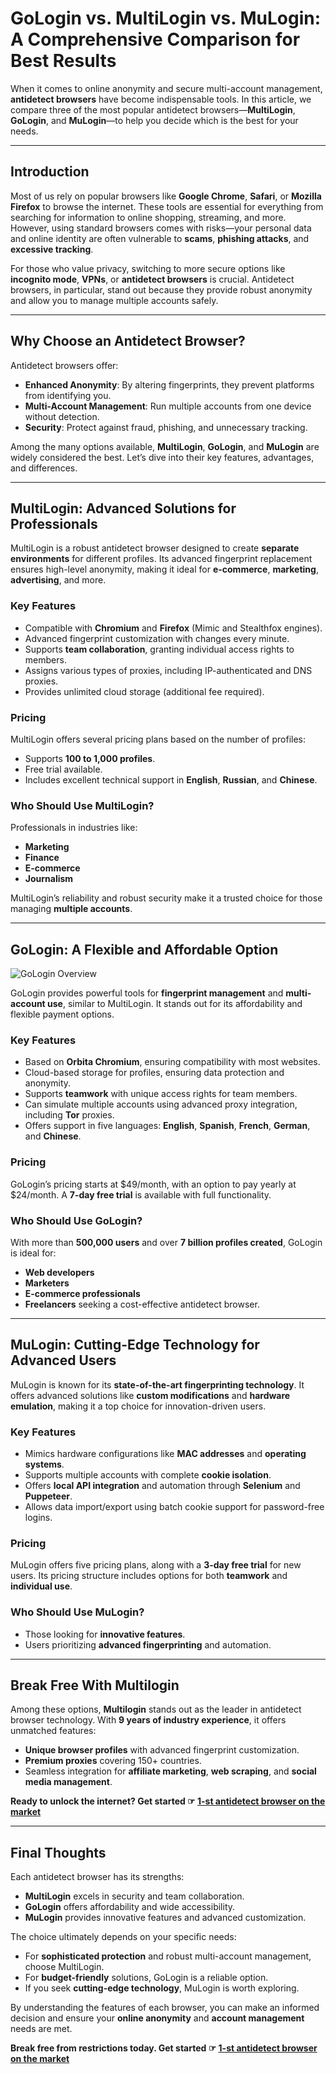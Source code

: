 # GoLogin vs. MultiLogin vs. MuLogin: A Comprehensive Comparison for Best Results

When it comes to online anonymity and secure multi-account management, **antidetect browsers** have become indispensable tools. In this article, we compare three of the most popular antidetect browsers—**MultiLogin**, **GoLogin**, and **MuLogin**—to help you decide which is the best for your needs.

---

## Introduction

Most of us rely on popular browsers like **Google Chrome**, **Safari**, or **Mozilla Firefox** to browse the internet. These tools are essential for everything from searching for information to online shopping, streaming, and more. However, using standard browsers comes with risks—your personal data and online identity are often vulnerable to **scams**, **phishing attacks**, and **excessive tracking**.

For those who value privacy, switching to more secure options like **incognito mode**, **VPNs**, or **antidetect browsers** is crucial. Antidetect browsers, in particular, stand out because they provide robust anonymity and allow you to manage multiple accounts safely.

---

## Why Choose an Antidetect Browser?

Antidetect browsers offer:
- **Enhanced Anonymity**: By altering fingerprints, they prevent platforms from identifying you.
- **Multi-Account Management**: Run multiple accounts from one device without detection.
- **Security**: Protect against fraud, phishing, and unnecessary tracking.

Among the many options available, **MultiLogin**, **GoLogin**, and **MuLogin** are widely considered the best. Let’s dive into their key features, advantages, and differences.

---

## MultiLogin: Advanced Solutions for Professionals

MultiLogin is a robust antidetect browser designed to create **separate environments** for different profiles. Its advanced fingerprint replacement ensures high-level anonymity, making it ideal for **e-commerce**, **marketing**, **advertising**, and more.

### Key Features
- Compatible with **Chromium** and **Firefox** (Mimic and Stealthfox engines).
- Advanced fingerprint customization with changes every minute.
- Supports **team collaboration**, granting individual access rights to members.
- Assigns various types of proxies, including IP-authenticated and DNS proxies.
- Provides unlimited cloud storage (additional fee required).

### Pricing
MultiLogin offers several pricing plans based on the number of profiles:
- Supports **100 to 1,000 profiles**.
- Free trial available.
- Includes excellent technical support in **English**, **Russian**, and **Chinese**.

### Who Should Use MultiLogin?
Professionals in industries like:
- **Marketing**
- **Finance**
- **E-commerce**
- **Journalism**

MultiLogin’s reliability and robust security make it a trusted choice for those managing **multiple accounts**.

---

## GoLogin: A Flexible and Affordable Option

![GoLogin Overview](https://www.blackhatethicalhacking.com/wp-content/uploads/2023/02/GoLogin.png)

GoLogin provides powerful tools for **fingerprint management** and **multi-account use**, similar to MultiLogin. It stands out for its affordability and flexible payment options.

### Key Features
- Based on **Orbita Chromium**, ensuring compatibility with most websites.
- Cloud-based storage for profiles, ensuring data protection and anonymity.
- Supports **teamwork** with unique access rights for team members.
- Can simulate multiple accounts using advanced proxy integration, including **Tor** proxies.
- Offers support in five languages: **English**, **Spanish**, **French**, **German**, and **Chinese**.

### Pricing
GoLogin’s pricing starts at $49/month, with an option to pay yearly at $24/month. A **7-day free trial** is available with full functionality.

### Who Should Use GoLogin?
With more than **500,000 users** and over **7 billion profiles created**, GoLogin is ideal for:
- **Web developers**
- **Marketers**
- **E-commerce professionals**
- **Freelancers** seeking a cost-effective antidetect browser.

---

## MuLogin: Cutting-Edge Technology for Advanced Users

MuLogin is known for its **state-of-the-art fingerprinting technology**. It offers advanced solutions like **custom modifications** and **hardware emulation**, making it a top choice for innovation-driven users.

### Key Features
- Mimics hardware configurations like **MAC addresses** and **operating systems**.
- Supports multiple accounts with complete **cookie isolation**.
- Offers **local API integration** and automation through **Selenium** and **Puppeteer**.
- Allows data import/export using batch cookie support for password-free logins.

### Pricing
MuLogin offers five pricing plans, along with a **3-day free trial** for new users. Its pricing structure includes options for both **teamwork** and **individual use**.

### Who Should Use MuLogin?
- Those looking for **innovative features**.
- Users prioritizing **advanced fingerprinting** and automation.

---

## Break Free With Multilogin

Among these options, **Multilogin** stands out as the leader in antidetect browser technology. With **9 years of industry experience**, it offers unmatched features:
- **Unique browser profiles** with advanced fingerprint customization.
- **Premium proxies** covering 150+ countries.
- Seamless integration for **affiliate marketing**, **web scraping**, and **social media management**.

**Ready to unlock the internet? Get started ☞ [1-st antidetect browser on the market](https://bit.ly/multIlogin)**

---

## Final Thoughts

Each antidetect browser has its strengths:
- **MultiLogin** excels in security and team collaboration.
- **GoLogin** offers affordability and wide accessibility.
- **MuLogin** provides innovative features and advanced customization.

The choice ultimately depends on your specific needs:
- For **sophisticated protection** and robust multi-account management, choose MultiLogin.
- For **budget-friendly** solutions, GoLogin is a reliable option.
- If you seek **cutting-edge technology**, MuLogin is worth exploring.

By understanding the features of each browser, you can make an informed decision and ensure your **online anonymity** and **account management** needs are met.

**Break free from restrictions today. Get started ☞ [1-st antidetect browser on the market](https://bit.ly/multIlogin)**
